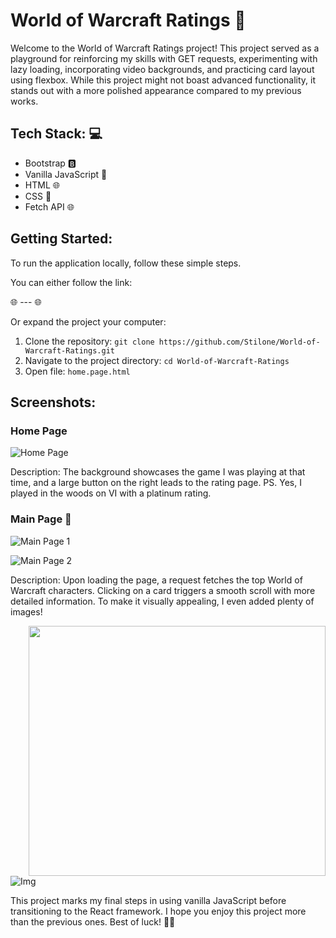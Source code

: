 # World of Warcraft Ratings 🚀

Welcome to the World of Warcraft Ratings project! This project served as a playground for reinforcing my skills with GET requests, experimenting with lazy loading, incorporating video backgrounds, and practicing card layout using flexbox. While this project might not boast advanced functionality, it stands out with a more polished appearance compared to my previous works.

## Tech Stack: 💻
- Bootstrap 🅱️
- Vanilla JavaScript 🍦
- HTML 🌐
- CSS 🎨
- Fetch API 🌐

## Getting Started:
To run the application locally, follow these simple steps.

You can either follow the link:
 
🌐 --- 🌐

Or expand the project your computer:

1. Clone the repository: `git clone https://github.com/Stilone/World-of-Warcraft-Ratings.git`
2. Navigate to the project directory: `cd World-of-Warcraft-Ratings`
3. Open file: `home.page.html`


## Screenshots:
  
### Home Page

![Home Page](https://sun9-31.userapi.com/impg/-dFoj7-neP9Yq7aThanfmvt8xrHJ_XjzzoXh8Q/i90Z0tr4f60.jpg?size=1830x865&quality=96&sign=865fd36f225859d670f80213662a38b4&type=album)

Description: The background showcases the game I was playing at that time, and a large button on the right leads to the rating page. PS. Yes, I played in the woods on VI with a platinum rating.

### Main Page 🌟

![Main Page 1](https://sun9-37.userapi.com/impg/ufHh38z0F1E17AnAFJNa6kXSVw2OJh9hiswHIA/3shz1n4Igzo.jpg?size=1902x900&quality=96&sign=6ec59a604f8d1ed51e91b84240ee748d&type=album)

![Main Page 2](https://sun9-68.userapi.com/impg/hK6Owcr4jYeWWYkbsEX0JqYce1w8-UBn_FNn8A/D_qESlLM1Ts.jpg?size=1004x651&quality=96&sign=1fe1e2c257f1cc458bf7bafdd883b32a&type=album)

Description: Upon loading the page, a request fetches the top World of Warcraft characters. Clicking on a card triggers a smooth scroll with more detailed information. To make it visually appealing, I even added plenty of images!





<img align="right" height="400" width="475" alt="" src="https://media.giphy.com/media/yYSSBtDgbbRzq/giphy.gif"/>





![Img](https://sun9-79.userapi.com/impg/SMLqa4BobaQDgY5LZF4dsHRFVZiaq31JgrRcXQ/WaeQOBhWzIw.jpg?size=328x408&quality=96&sign=8471b9e63ada6c57ea4bf58398ebdd19&type=album)



This project marks my final steps in using vanilla JavaScript before transitioning to the React framework. I hope you enjoy this project more than the previous ones. Best of luck! 🌈✨












